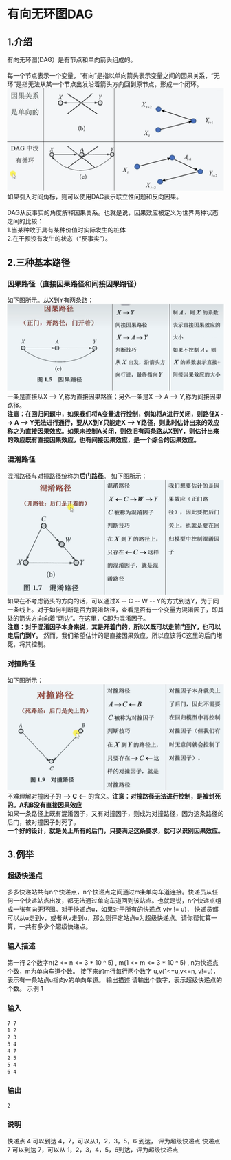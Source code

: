 # 有向无环图DAG
## 1.介绍
有向无环图(DAG）是有节点和单向箭头组成的。\
\
每一个节点表示一个变量，“有向”是指以单向箭头表示变量之间的因果关系，“无环”是指无法从某一个节点出发沿着箭头方向回到原节点，形成一个闭环。
![image](https://github.com/StrayerSQH/Learning/blob/main/%E7%AE%97%E6%B3%95/PHOTO/DAG_0.png)
如果引入时间角标，则可以使用DAG表示联立性问题和反向因果。\
\
DAG从反事实的角度解释因果关系。也就是说，因果效应被定义为世界两种状态之间的比较：\
1.当某种敢于具有某种价值时实际发生的桩体\
2.在干预没有发生的状态（“反事实”）。
## 2.三种基本路径
### 因果路径（直接因果路径和间接因果路径）
如下图所示。从X到Y有两条路：
![image](https://github.com/StrayerSQH/Learning/blob/main/%E7%AE%97%E6%B3%95/PHOTO/DAG_1.png)
一条是直接从X --> Y,称为直接因果路径；另外一条是X --> A --> Y,称为间接因果路径。\
**注意：在回归问题中，如果我们将A变量进行控制，例如将A进行关闭，则路径X --> A --> Y无法进行通行，要从X到Y只能走X --> Y路径，则此时估计出来的效应称之为直接因果效应。如果未控制A关闭，则依旧有两条路从X到Y，则估计出来的效应既有直接因果效应，也有间接因果效应，是一个综合的因果效应。** 
### 混淆路径
混淆路径与对撞路径统称为**后门路径**。
如下图所示：
![image](https://github.com/StrayerSQH/Learning/blob/main/%E7%AE%97%E6%B3%95/PHOTO/DAG_3.png)
如果在不考虑箭头的方向的话，可以通过X -- C -- W -- Y的方式到达Y，为于同一条线上。对于如何判断是否为混淆路径，查看是否有一个变量为混淆因子，即其处的箭头方向向着“两边”。在这里，C即为混淆因子。\
**注意：对于混淆因子本身来说，其是开着门的，所以X既可以走前门到Y，也可以走后门到Y。** 然而，我们希望估计的是直接因果效应，所以应该将C这里的后门堵死，将其控制。
### 对撞路径
如下图所示：
![image](https://github.com/StrayerSQH/Learning/blob/main/%E7%AE%97%E6%B3%95/PHOTO/DAG_4.png)
不难理解对撞因子的 **--> C <--** 的含义。**注意：对撞路径无法进行控制，是被封死的。A和B没有直接因果效应**
\
如果一条路径上既有混淆因子，又有对撞因子，则成为对撞路径，因为这条路径的后门，被对撞因子封死了。\
**一个好的设计，就是关上所有的后门，只要满足这条要求，就可以识别因果效应。** 
## 3.例举
### 超级快递点
多多快递站共有n个快递点，n个快递点之间通过m条单向车道连接。快递员从任何一个快递站点出发，都无法通过单向车道回到该站点。也就是说，n个快递点组成一张有向无环图。对于快递点u，如果对于所有的快递点 v(v != u)， 快递员都可以从u走到v，或者从v走到u，那么则评定站点u为超级快递点。请你帮忙算一算，一共有多少个超级快递点。
### 输入描述
第一行 2个数字n(2 <= n <= 3 * 10 ^ 5) , m(1 <= m <= 3 * 10 ^ 5) , n为快递点个数，m为单向车道个数。
接下来的m行每行两个数字 u,v(1<=u,v<=n, v!=u)，表示有一条站点u指向v的单向车道。
输出描述
请输出个数字，表示超级快递点的个数。
示例 1
### 输入
```
7 7
1 2
2 3
3 4
4 7
2 5
5 4
6 4
```
### 输出
```
2
```
### 说明
快递点 4 可以到达 4，7，可以从1，2，3，5，6 到达， 评为超级快递点 快递点 7 可以到达 7，可以从 1，2，3，4，5，6到达，评为超级快递点

